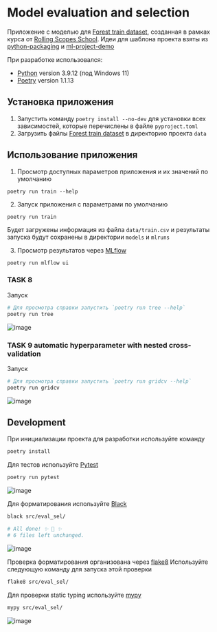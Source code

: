 # Model evaluation and selection

Приложение с моделью
для [Forest train dataset](https://www.kaggle.com/competitions/forest-cover-type-prediction/overview), созданная в
рамках курса от [Rolling Scopes School](https://github.com/rolling-scopes-school). Идеи для шаблона проекта взяты
из [python-packaging](https://blog.ionelmc.ro/2014/05/25/python-packaging/#the-structure)
и [ml-project-demo](https://github.com/rolling-scopes-school/ml-project-demo)

При разработке использовался:

- [Python](https://www.python.org/downloads/release/python-3912/) version 3.9.12 (под Windows 11)
- [Poetry](https://python-poetry.org/) version 1.1.13

## Установка приложения

1. Запустить команду ```poetry install --no-dev``` для установки всех зависимостей, которые перечислены в
   файле `pyproject.toml`
2. Загрузить файлы [Forest train dataset](https://www.kaggle.com/competitions/forest-cover-type-prediction/data) в
   директорию проекта `data`

## Использование приложения

1. Просмотр доступных параметров приложения и их значений по умолчанию

```
poetry run train --help
```

2. Запуск приложения с параметрами по умолчанию

```
poetry run train
```

Будет загружены информация из файла `data/train.csv` и результаты запуска будут сохранены в директории `models` и `mlruns`

3. Просмотр результатов через [MLflow](https://www.mlflow.org)

```
poetry run mlflow ui
```

### TASK 8

Запуск

```bash
# Для просмотра справки запустить `poetry run tree --help`
poetry run tree
```

![image](https://user-images.githubusercontent.com/874234/167255789-f340808f-c69d-4269-b64b-ee2ca0d2c1a4.png)


### TASK 9 automatic hyperparameter with nested cross-validation

Запуск

```bash
# Для просмотра справки запустить `poetry run gridcv --help`
poetry run gridcv
```

![image](https://user-images.githubusercontent.com/874234/167406329-3df36202-07c4-4ef5-a8a3-09a558ad3550.png)

## Development

При инициализации проекта для разработки используйте команду

```bash
poetry install
```

Для тестов используйте [Pytest](https://docs.pytest.org)

```bash
poetry run pytest
```

![image](https://user-images.githubusercontent.com/874234/167427976-b52a6ea2-26bf-44e3-9773-65d1313a509e.png)

Для форматирования используйте [Black](https://black.readthedocs.io)

```bash
black src/eval_sel/

# All done! ✨ 🍰 ✨
# 6 files left unchanged.
```

![image](https://user-images.githubusercontent.com/874234/167435179-784dd23d-4bfd-4210-9cc0-8d15ef2f6114.png)

Проверка форматирования организована через [flake8](https://flake8.pycqa.org/en/latest/#)
Используйте следующую команду для запуска этой проверки
```bash
flake8 src/eval_sel/
```

Для проверки static typing используйте [mypy](http://www.mypy-lang.org)

```bash
mypy src/eval_sel/
```

![image](https://user-images.githubusercontent.com/874234/167434683-6364b7f3-944b-4201-8a10-8bc2b959937f.png)
